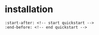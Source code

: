 # installation

```{include} ../README.md
:start-after: <!-- start quickstart -->
:end-before: <!-- end quickstart -->
```
